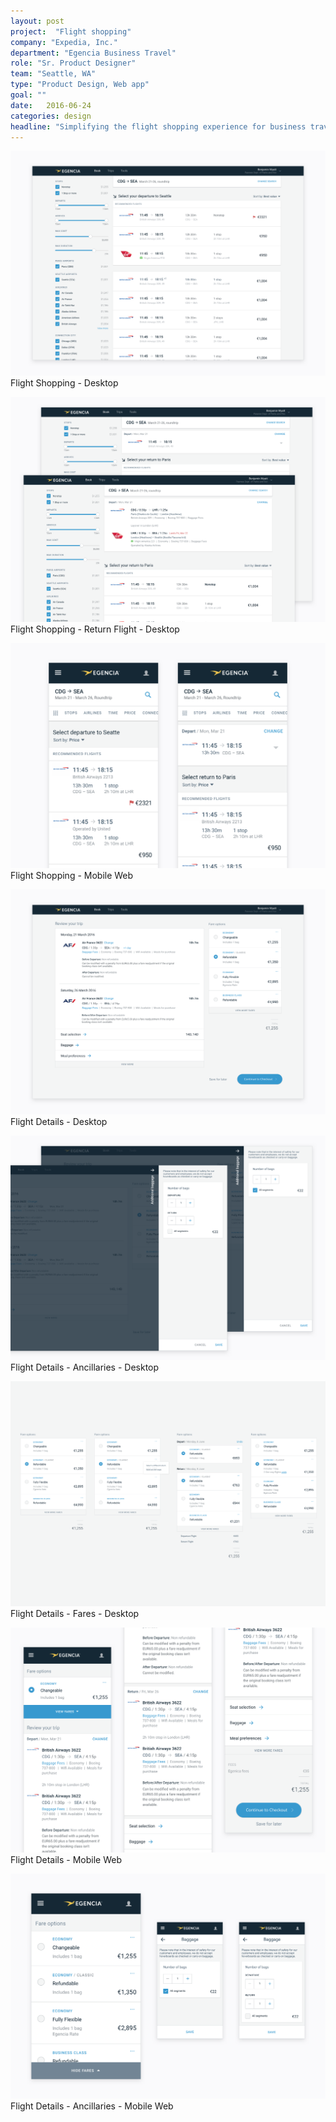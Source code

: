 ```yaml
---
layout: post
project:  "Flight shopping"
company: "Expedia, Inc."
department: "Egencia Business Travel"
role: "Sr. Product Designer"
team: "Seattle, WA"
type: "Product Design, Web app"
goal: ""
date:   2016-06-24
categories: design
headline: "Simplifying the flight shopping experience for business travelers while leveraging company policy."
---
```

![Air Shopping page](/img/Air-Shopping.png)
<label class="company-name">Flight Shopping - Desktop</label>

![Air Shopping Return Flight page](/img/Air-Shopping-Return.png)
<label class="company-name">Flight Shopping - Return Flight - Desktop</label>

![Air Shopping Mobile Web page](/img/Air-Shopping-Mobile.png)
<label class="company-name">Flight Shopping - Mobile Web</label>

![Air Details page](/img/Air-Details.png)
<label class="company-name">Flight Details - Desktop</label>

![Air Details Ancillaries page](/img/Air-Details-Bags.png)
<label class="company-name">Flight Details - Ancillaries - Desktop</label>

![Air Fare States](/img/Air-Fares.png)
<label class="company-name">Flight Details - Fares - Desktop</label>

![Air Details Mobile Web page](/img/Air-Details-Mobile.png)
<label class="company-name">Flight Details - Mobile Web</label>

![Air Details Ancillaries Mobile Web page](/img/Air-Details-Bags-Mobile.png)
<label class="company-name">Flight Details - Ancillaries - Mobile Web</label>
